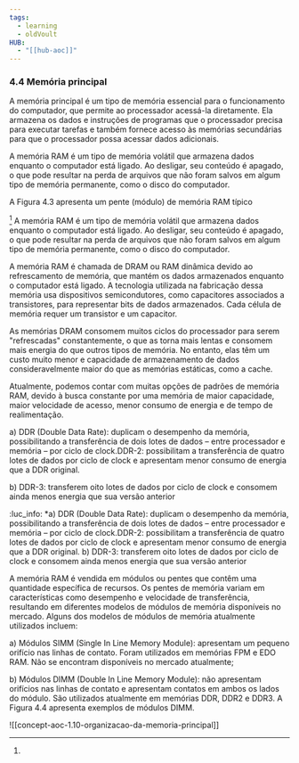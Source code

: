 ```yaml
---
tags:
  - learning
  - oldVoult
HUB:
  - "[[hub-aoc]]"
---
```

### 4.4 Memória principal

A memória principal é um tipo de memória essencial para o funcionamento do computador, que permite ao processador acessá-la diretamente. Ela armazena os dados e instruções de programas que o processador precisa para executar tarefas e também fornece acesso às memórias secundárias para que o processador possa acessar dados adicionais.

A memória RAM é um tipo de memória volátil que armazena dados enquanto o computador está ligado. Ao desligar, seu conteúdo é apagado, o que pode resultar na perda de arquivos que não foram salvos em algum tipo de memória permanente, como o disco do computador.

A Figura 4.3 apresenta um pente (módulo) de memória RAM típico

[^1]
A memória RAM é um tipo de memória volátil que armazena dados enquanto o computador está ligado. Ao desligar, seu conteúdo é apagado, o que pode resultar na perda de arquivos que não foram salvos em algum tipo de memória permanente, como o disco do computador.

A memória RAM é chamada de DRAM ou RAM dinâmica devido ao refrescamento de memória, que mantém os dados armazenados enquanto o computador está ligado. A tecnologia utilizada na fabricação dessa memória usa dispositivos semicondutores, como capacitores associados a transistores, para representar bits de dados armazenados. Cada célula de memória requer um transistor e um capacitor.

As memórias DRAM consomem muitos ciclos do processador para serem "refrescadas" constantemente, o que as torna mais lentas e consomem mais energia do que outros tipos de memória. No entanto, elas têm um custo muito menor e capacidade de armazenamento de dados consideravelmente maior do que as memórias estáticas, como a cache.

Atualmente, podemos contar com muitas opções de padrões de memória RAM, devido à busca constante por uma memória de maior capacidade, maior velocidade de acesso, menor consumo de energia e de tempo de realimentação.


a) DDR (Double Data Rate): duplicam o desempenho da memória, possibilitando a transferência de dois lotes de dados – entre processador e memória – por ciclo de clock.DDR-2: possibilitam a transferência de quatro lotes de dados por ciclo de clock e apresentam menor consumo de energia que a DDR original. 

b) DDR-3: transferem oito lotes de dados por ciclo de clock e consomem ainda menos energia que sua versão anterior

:luc_info:
*a) DDR (Double Data Rate): duplicam o desempenho da memória, possibilitando a transferência de dois lotes de dados – entre processador e memória – por ciclo de clock.DDR-2: possibilitam a transferência de quatro lotes de dados por ciclo de clock e apresentam menor consumo de energia que a DDR original. b) DDR-3: transferem oito lotes de dados por ciclo de clock e consomem ainda menos energia que sua versão anterior

A memória RAM é vendida em módulos ou pentes que contêm uma quantidade específica de recursos. Os pentes de memória variam em características como desempenho e velocidade de transferência, resultando em diferentes modelos de módulos de memória disponíveis no mercado. Alguns dos modelos de módulos de memória atualmente utilizados incluem:

a) Módulos SIMM (Single In Line Memory Module): apresentam um pequeno orifício nas linhas de contato. Foram utilizados em memórias FPM e EDO RAM. Não se encontram disponíveis no mercado atualmente;

b) Módulos DIMM (Double In Line Memory Module): não apresentam orifícios nas linhas de contato e apresentam contatos em ambos os lados do módulo. São utilizados atualmente em memórias DDR, DDR2 e DDR3. A Figura 4.4 apresenta exemplos de módulos DIMM.

![[concept-aoc-1.10-organizacao-da-memoria-principal]]

[^1]: 
